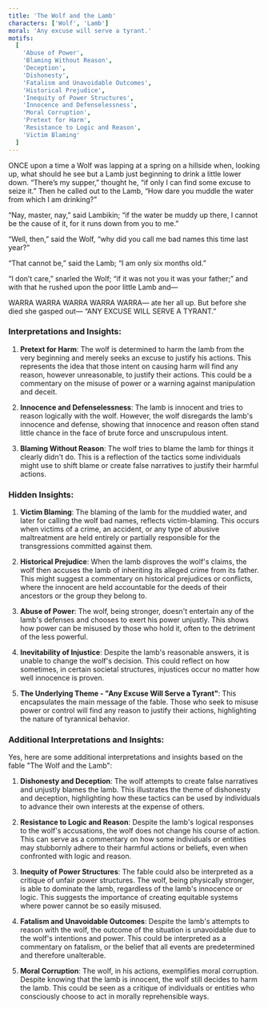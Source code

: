 ```yaml
---
title: 'The Wolf and the Lamb'
characters: ['Wolf', 'Lamb']
moral: 'Any excuse will serve a tyrant.'
motifs:
  [
    'Abuse of Power',
    'Blaming Without Reason',
    'Deception',
    'Dishonesty',
    'Fatalism and Unavoidable Outcomes',
    'Historical Prejudice',
    'Inequity of Power Structures',
    'Innocence and Defenselessness',
    'Moral Corruption',
    'Pretext for Harm',
    'Resistance to Logic and Reason',
    'Victim Blaming'
  ]
---
```


ONCE upon a time a Wolf was lapping at a spring on a hillside when, looking up, what should he see but a Lamb just beginning to drink a little lower down. “There’s my supper,” thought he, “if only I can find some excuse to seize it.” Then he called out to the Lamb, “How dare you muddle the water from which I am drinking?”

“Nay, master, nay,” said Lambikin; “if the water be muddy up there, I cannot be the cause of it, for it runs down from you to me.”

“Well, then,” said the Wolf, “why did you call me bad names this time last year?”

“That cannot be,” said the Lamb; “I am only six months old.”

“I don’t care,” snarled the Wolf; “if it was not you it was your father;” and with that he rushed upon the poor little Lamb and—

WARRA WARRA WARRA WARRA WARRA—
ate her all up. But before she died she gasped out—
“ANY EXCUSE WILL SERVE A TYRANT.”

### Interpretations and Insights:

1. **Pretext for Harm**: The wolf is determined to harm the lamb from the very beginning and merely seeks an excuse to justify his actions. This represents the idea that those intent on causing harm will find any reason, however unreasonable, to justify their actions. This could be a commentary on the misuse of power or a warning against manipulation and deceit.

2. **Innocence and Defenselessness**: The lamb is innocent and tries to reason logically with the wolf. However, the wolf disregards the lamb's innocence and defense, showing that innocence and reason often stand little chance in the face of brute force and unscrupulous intent.

3. **Blaming Without Reason**: The wolf tries to blame the lamb for things it clearly didn't do. This is a reflection of the tactics some individuals might use to shift blame or create false narratives to justify their harmful actions.

### Hidden Insights:

1. **Victim Blaming**: The blaming of the lamb for the muddied water, and later for calling the wolf bad names, reflects victim-blaming. This occurs when victims of a crime, an accident, or any type of abusive maltreatment are held entirely or partially responsible for the transgressions committed against them.

2. **Historical Prejudice**: When the lamb disproves the wolf's claims, the wolf then accuses the lamb of inheriting its alleged crime from its father. This might suggest a commentary on historical prejudices or conflicts, where the innocent are held accountable for the deeds of their ancestors or the group they belong to.

3. **Abuse of Power**: The wolf, being stronger, doesn't entertain any of the lamb's defenses and chooses to exert his power unjustly. This shows how power can be misused by those who hold it, often to the detriment of the less powerful.

4. **Inevitability of Injustice**: Despite the lamb's reasonable answers, it is unable to change the wolf's decision. This could reflect on how sometimes, in certain societal structures, injustices occur no matter how well innocence is proven.

5. **The Underlying Theme - "Any Excuse Will Serve a Tyrant"**: This encapsulates the main message of the fable. Those who seek to misuse power or control will find any reason to justify their actions, highlighting the nature of tyrannical behavior.

### Additional Interpretations and Insights:

Yes, here are some additional interpretations and insights based on the fable "The Wolf and the Lamb":

1. **Dishonesty and Deception**: The wolf attempts to create false narratives and unjustly blames the lamb. This illustrates the theme of dishonesty and deception, highlighting how these tactics can be used by individuals to advance their own interests at the expense of others.

2. **Resistance to Logic and Reason**: Despite the lamb's logical responses to the wolf's accusations, the wolf does not change his course of action. This can serve as a commentary on how some individuals or entities may stubbornly adhere to their harmful actions or beliefs, even when confronted with logic and reason.

3. **Inequity of Power Structures**: The fable could also be interpreted as a critique of unfair power structures. The wolf, being physically stronger, is able to dominate the lamb, regardless of the lamb's innocence or logic. This suggests the importance of creating equitable systems where power cannot be so easily misused.

4. **Fatalism and Unavoidable Outcomes**: Despite the lamb's attempts to reason with the wolf, the outcome of the situation is unavoidable due to the wolf's intentions and power. This could be interpreted as a commentary on fatalism, or the belief that all events are predetermined and therefore unalterable.

5. **Moral Corruption**: The wolf, in his actions, exemplifies moral corruption. Despite knowing that the lamb is innocent, the wolf still decides to harm the lamb. This could be seen as a critique of individuals or entities who consciously choose to act in morally reprehensible ways.

